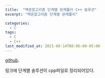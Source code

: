 ```yaml
---
title:  "백준알고리즘 단계별 문제풀이 C++ 솔루션"
excerpt: "백준알고리즘 단계별 문제풀이"

categories:
  - C
tags:
  - C
  - C++
last_modified_at: 2021-08-14T08:06:00-05:00
---
```



[github](https://github.com/yeojinoh/Baekjoon).

링크에 단계별 솔루션이 cpp파일로 정리되어있다.
